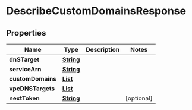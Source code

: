 

# DescribeCustomDomainsResponse


## Properties

| Name | Type | Description | Notes |
|------------ | ------------- | ------------- | -------------|
|**dnSTarget** | [**String**](String.md) |  |  |
|**serviceArn** | [**String**](String.md) |  |  |
|**customDomains** | [**List**](List.md) |  |  |
|**vpcDNSTargets** | [**List**](List.md) |  |  |
|**nextToken** | [**String**](String.md) |  |  [optional] |



